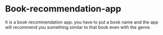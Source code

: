 # Book-recommendation-app
It is a book recommendation app. you have to put a book name and the app will recommend you something similar to that book even with the genre.
